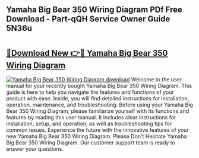 ## Yamaha Big Bear 350 Wiring Diagram PDf Free Download - Part-qQH Service Owner Guide 5N36u

# <h2><a href="http://dfhbuz.blite.top/?on=Yamaha+Big+Bear+350+Wiring+Diagram">🔗Download New 👉🔴 Yamaha Big Bear 350 Wiring Diagram</a></h2>

[![Yamaha Big Bear 350 Wiring Diagram download](https://i.imgur.com/lujVjoI.png)](http://dfhbuz.blite.top/?on=Yamaha+Big+Bear+350+Wiring+Diagram)
Welcome to the user manual for your recently bought Yamaha Big Bear 350 Wiring Diagram. This guide is here to help you navigate the features and functions of your product with ease. Inside, you will find detailed instructions for installation, operation, maintenance, and troubleshooting. Before using your Yamaha Big Bear 350 Wiring Diagram, please familiarize yourself with its functions and features by reading this user manual. It includes clear instructions for installation, setup, and operation, as well as troubleshooting tips for common issues. Experience the future with the innovative features of your new Yamaha Big Bear 350 Wiring Diagram. Please Don't Hesitate Yamaha Big Bear 350 Wiring Diagram. Our customer support team is ready to answer your questions.
